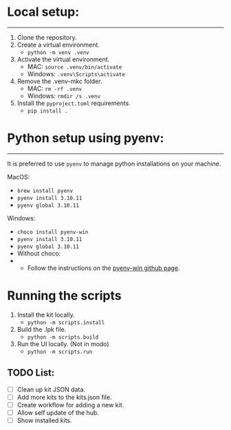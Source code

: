 # Local setup:
___
1. Clone the repository.
2. Create a virtual environment.
   - `python -m venv .venv`
3. Activate the virtual environment.
   - MAC: `source .venv/bin/activate`
   - Windows: `.venv\Scripts\activate`
4. Remove the .venv-mkc folder.
   - MAC: `rm -rf .venv`
   - Windows: `rmdir /s .venv`
5. Install the `pyproject.toml` requirements.
   - `pip install .`


# Python setup using pyenv:
___
It is preferred to use `pyenv` to manage python installations on your machine.

MacOS: 
- `brew install pyenv`
- `pyenv install 3.10.11`
- `pyenv global 3.10.11`

Windows:
- `choco install pyenv-win`
- `pyenv install 3.10.11`
- `pyenv global 3.10.11`
- Without choco:
- - Follow the instructions on the [pyenv-win github page](https://github.com/pyenv-win/pyenv-win/blob/master/docs/installation.md#powershell).

# Running the scripts
1. Install the kit locally.
   - `python -m scripts.install`
2. Build the .lpk file.
   - `python -m scripts.build`
3. Run the UI locally. (Not in modo)
   - `python -m scripts.run`


## TODO List:
- [ ] Clean up kit JSON data.
- [ ] Add more kits to the kits.json file.
- [ ] Create workflow for adding a new kit.
- [ ] Allow self update of the hub.
- [ ] Show installed kits.
